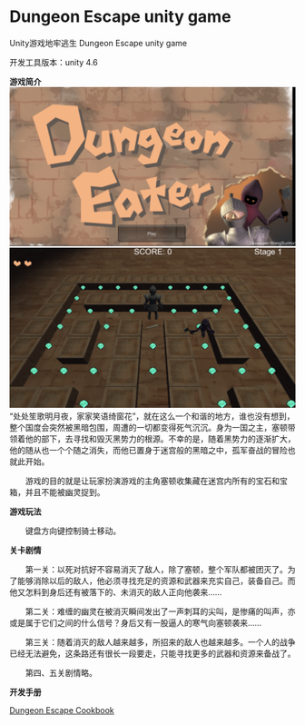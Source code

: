 # Dungeon Escape unity game
Unity游戏地牢逃生 Dungeon Escape unity game

开发工具版本：unity 4.6

**游戏简介**
![screenshot][1]
![screenshot][2]
　　“处处笙歌明月夜，家家笑语绮窗花”，就在这么一个和谐的地方，谁也没有想到，整个国度会突然被黑暗包围，周遭的一切都变得死气沉沉。身为一国之主，塞顿带领着他的部下，去寻找和毁灭黑势力的根源。不幸的是，随着黑势力的逐渐扩大，他的随从也一个个随之消失，而他已置身于迷宫般的黑暗之中，孤军奋战的冒险也就此开始。

　　游戏的目的就是让玩家扮演游戏的主角塞顿收集藏在迷宫内所有的宝石和宝箱，并且不能被幽灵捉到。

**游戏玩法**

　　键盘方向键控制骑士移动。

**关卡剧情**

　　第一关：以死对抗好不容易消灭了敌人，除了塞顿，整个军队都被团灭了。为了能够消除以后的敌人，他必须寻找充足的资源和武器来充实自己，装备自己。而他又怎料到身后还有被落下的、未消灭的敌人正向他袭来……
  
　　第二关：难缠的幽灵在被消灭瞬间发出了一声刺耳的尖叫，是惨痛的叫声，亦或是属于它们之间的什么信号？身后又有一股逼人的寒气向塞顿袭来……
  
　　第三关：随着消灭的敌人越来越多，所招来的敌人也越来越多。一个人的战争已经无法避免，这条路还有很长一段要走，只能寻找更多的武器和资源来备战了。
  
　　第四、五关剧情略。

**开发手册**

[Dungeon Escape Cookbook][3]


  [1]: https://github.com/wangsunhong/Dungeon-Escape-unity-game/blob/master/screenshot.png
  [2]: https://github.com/wangsunhong/Dungeon-Escape-unity-game/blob/master/screenshot2.png
  [3]: https://github.com/wangsunhong/Dungeon-Escape-unity-game/blob/master/Dungeon%20Escape%20Cookbook.pdf
